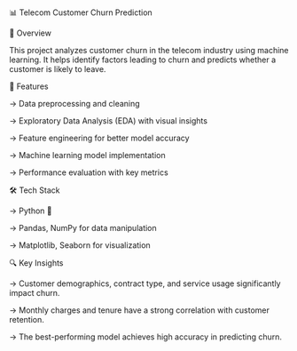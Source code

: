 📊 Telecom Customer Churn Prediction

📌 Overview

This project analyzes customer churn in the telecom industry using machine learning. It helps identify factors leading to churn and predicts whether a customer is likely to leave.

🚀 Features

→ Data preprocessing and cleaning

→ Exploratory Data Analysis (EDA) with visual insights

→ Feature engineering for better model accuracy

→ Machine learning model implementation

→ Performance evaluation with key metrics

🛠️ Tech Stack

→ Python 🐍

→ Pandas, NumPy for data manipulation

→ Matplotlib, Seaborn for visualization

🔍 Key Insights

→ Customer demographics, contract type, and service usage significantly impact churn.

→ Monthly charges and tenure have a strong correlation with customer retention.

→ The best-performing model achieves high accuracy in predicting churn.
